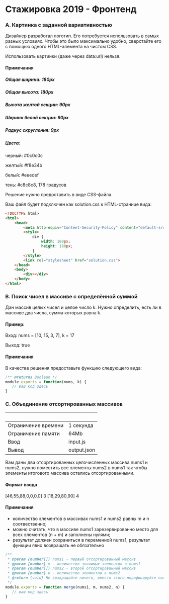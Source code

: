 # Стажировка 2019 - Фронтенд

### A. Картинка с заданной вариативностью

Дизайнер разработал логотип. Его потребуется использовать в самых разных условиях. Чтобы это было максимально удобно, сверстайте его с помощью одного HTML-элемента на чистом CSS.

Использовать картинки (даже через data:uri) нельзя.

#### Примечания

##### Общая ширина: 180px

##### Общая высота: 180px

##### Высота желтой секции: 90px

##### Ширина белой секции: 90px

##### Радиус скругления: 9px

##### Цвета:

черный: #0c0c0c

желтый: #f8e34b

белый: #eeedef

тень: #c8c8c8, 178 градусов

Решение нужно предоставить в виде CSS-файла.

Ваш файл будет подключен как solution.css к HTML-странице вида:
```html
<!DOCTYPE html>  
<html>  
    <head>  
        <meta http-equiv="Content-Security-Policy" content="default-src ’self’; style-src ’unsafe-inline’ ’self’"/>  
        <style>  
            div {  
                width: 180px;  
                height: 180px;  
            }  
        </style>  
        <link rel="stylesheet" href="solution.css">  
    </head>  
    <body>  
        <div></div>  
    </body>  
</html>
```
### B. Поиск чисел в массиве с определённой суммой

Дан массив целых чисел и целое число k. Нужно определить, есть ли в массиве два числа, сумма которых равна k. 

#### Пример:

Вход: nums = [10, 15, 3, 7], k = 17

Выход: true

#### Примечания

В качестве решения предоставьте функцию следующего вида:

```js
/** @returns Boolean */  
module.exports = function(nums, k) {  
   // ваш код здесь  
}
```
### C. Объединение отсортированных массивов
 &nbsp; | &nbsp;
 --- | ---
 Ограничение времени | 1 секунда   
 Ограничение памяти  | 64Mb        
 Ввод                | input.js    
 Вывод               | output.json 

Вам даны два отсортированных целочисленных массива nums1 и nums2, нужно поместить все элементы nums2 в nums1 так чтобы элементы итогового массива остались отсортированными.

#### Формат ввода

[46,55,88,0,0,0,0] 3 [18,29,80,90] 4

#### Примечания

- количество элементов в массивах nums1 и nums2 равны m и n соотвественно;
- можно считать, что в массиве nums1 зарезервированно место для всех элементов (n + m) и заполнены нулями;
- результат должен сохраниться в переменной nums1, результат функции явно возвращать не обязательно

```js
/**  
 * @param {number[]} nums1 - первый отсортированный массив  
 * @param {number} m - количество значимых элементов в nums1  
 * @param {number[]} nums2 - второй отсортированный массив  
 * @param {number} n - количество элементов в nums2  
 * @return {void} Не возвращайте ничего, вместо этого модифицируйте nums1.  
 */  
module.exports = function merge(nums1, m, nums2, n) {  
   // ваш код здесь  
}
```
